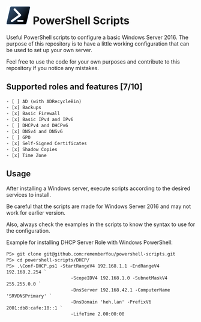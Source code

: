 # ![logo][] PowerShell Scripts

Useful PowerShell scripts to configure a basic Windows Server 2016. The purpose
of this repository is to have a little working configuration that can be used to
set up your own server.

Feel free to use the code for your own purposes and contribute to this repository if
you notice any mistakes.

[logo]: assets/Powershell_black_64.png

## Supported roles and features [7/10]

	- [ ] AD (with ADRecycleBin)
	- [x] Backups
	- [x] Basic Firewall
	- [x] Basic IPv4 and IPv6
	- [ ] DHCPv4 and DHCPv6
	- [x] DNSv4 and DNSv6
	- [ ] GPO
	- [x] Self-Signed Certificates
	- [x] Shadow Copies
	- [x] Time Zone

## Usage

After installing a Windows server, execute scripts according to the desired
services to install.

Be careful that the scripts are made for Windows Server 2016 and may not work
for earlier version.

Also, always check the examples in the scripts to know the syntax to use for the
configuration.

Example for installing DHCP Server Role with Windows PowerShell:

	PS> git clone git@github.com:rememberYou/powershell-scripts.git
	PS> cd powershell-scripts/DHCP/
	PS> .\Conf-DHCP.ps1 -StartRangeV4 192.168.1.1 -EndRangeV4 192.168.2.254 `
                            -ScopeIDV4 192.168.1.0 -SubnetMaskV4 255.255.0.0 `
                            -DnsServer 192.168.42.1 -ComputerName 'SRVDNSPrimary' `
                            -DnsDomain 'heh.lan' -PrefixV6 2001:db8:cafe:10::1 `
                            -LifeTime 2.00:00:00
